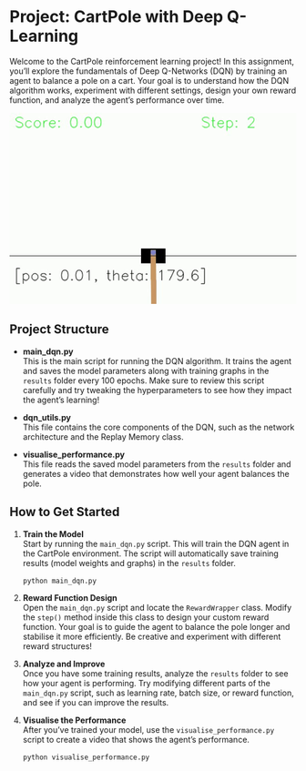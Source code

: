 # Project: CartPole with Deep Q-Learning

Welcome to the CartPole reinforcement learning project! In this assignment, you’ll explore the fundamentals of Deep Q-Networks (DQN) by training an agent to balance a pole on a cart. Your goal is to understand how the DQN algorithm works, experiment with different settings, design your own reward function, and analyze the agent’s performance over time.

![CartPole Project](project_cartpole.gif)

## Project Structure

- **main_dqn.py**  
  This is the main script for running the DQN algorithm. It trains the agent and saves the model parameters along with training graphs in the `results` folder every 100 epochs. Make sure to review this script carefully and try tweaking the hyperparameters to see how they impact the agent’s learning!  

- **dqn_utils.py**  
  This file contains the core components of the DQN, such as the network architecture and the Replay Memory class. 

- **visualise_performance.py**  
  This file reads the saved model parameters from the `results` folder and generates a video that demonstrates how well your agent balances the pole. 

## How to Get Started

1. **Train the Model**  
   Start by running the `main_dqn.py` script. This will train the DQN agent in the CartPole environment. The script will automatically save training results (model weights and graphs) in the `results` folder.
   ```bash
   python main_dqn.py
   ```

2. **Reward Function Design**  
   Open the `main_dqn.py` script and locate the `RewardWrapper` class. Modify the `step()` method inside this class to design your custom reward function. Your goal is to guide the agent to balance the pole longer and stabilise it more efficiently. Be creative and experiment with different reward structures!

3. **Analyze and Improve**  
   Once you have some training results, analyze the `results` folder to see how your agent is performing. Try modifying different parts of the `main_dqn.py` script, such as learning rate, batch size, or reward function, and see if you can improve the results.

4. **Visualise the Performance**  
   After you’ve trained your model, use the `visualise_performance.py` script to create a video that shows the agent’s performance.
   ```bash
   python visualise_performance.py
   ```


